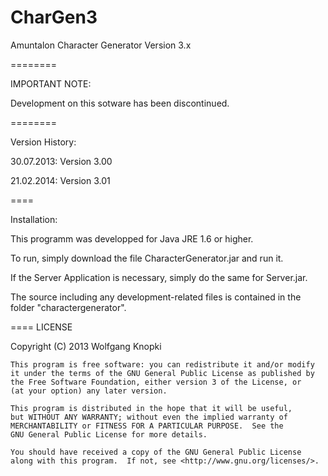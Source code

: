 CharGen3
========


Amuntalon Character Generator Version 3.x

========

IMPORTANT NOTE: 

Development on this sotware has been discontinued.

========

Version History: 

30.07.2013: Version 3.00

21.02.2014: Version 3.01

====

Installation:

This programm was developped for Java JRE 1.6 or higher.

To run, simply download the file CharacterGenerator.jar and run it.

If the Server Application is necessary, simply do the same for Server.jar.

The source including any development-related files is contained in the folder "charactergenerator".

====
LICENSE

Copyright (C) 2013 Wolfgang Knopki

    This program is free software: you can redistribute it and/or modify
    it under the terms of the GNU General Public License as published by
    the Free Software Foundation, either version 3 of the License, or
    (at your option) any later version.

    This program is distributed in the hope that it will be useful,
    but WITHOUT ANY WARRANTY; without even the implied warranty of
    MERCHANTABILITY or FITNESS FOR A PARTICULAR PURPOSE.  See the
    GNU General Public License for more details.

    You should have received a copy of the GNU General Public License
    along with this program.  If not, see <http://www.gnu.org/licenses/>.
    
